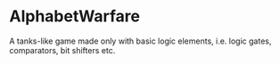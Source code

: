 # AlphabetWarfare
 A tanks-like game made only with basic logic elements, i.e. logic gates, comparators, bit shifters etc.
